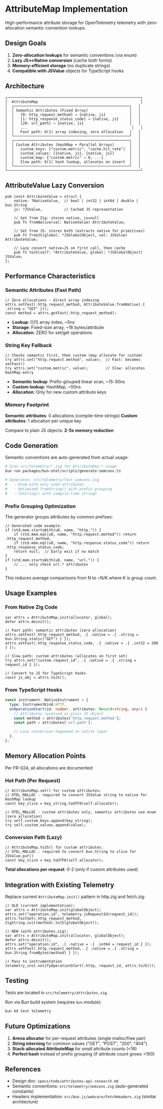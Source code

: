 # AttributeMap Implementation

High-performance attribute storage for OpenTelemetry telemetry with zero-allocation semantic convention lookups.

## Design Goals

1. **Zero-allocation lookups** for semantic conventions (via enum)
2. **Lazy JS↔Native conversion** (cache both forms)
3. **Memory-efficient storage** (no duplicate strings)
4. **Compatible with JSValue** objects for TypeScript hooks

## Architecture

```
┌─────────────────────────────────────────────────────────────┐
│  AttributeMap                                               │
│  ┌─────────────────────────────────────────────────────┐   │
│  │ Semantic Attributes (Fixed Array)                   │   │
│  │   [0: http_request_method] → {native, js}           │   │
│  │   [1: http_response_status_code] → {native, js}     │   │
│  │   [20: url_path] → {native, js}                     │   │
│  │   ...                                                │   │
│  │   Fast path: O(1) array indexing, zero allocation   │   │
│  └─────────────────────────────────────────────────────┘   │
│  ┌─────────────────────────────────────────────────────┐   │
│  │ Custom Attributes (HashMap + Parallel Arrays)       │   │
│  │   custom_keys: ["custom.metric", "cache.hit_rate"]  │   │
│  │   custom_values: [{native, js}, {native, js}]       │   │
│  │   custom_map: {"custom.metric" → 0, ...}            │   │
│  │   Slow path: O(1) hash lookup, allocates on insert  │   │
│  └─────────────────────────────────────────────────────┘   │
└─────────────────────────────────────────────────────────────┘
```

## AttributeValue Lazy Conversion

```zig
pub const AttributeValue = struct {
    native: ?NativeValue,  // bool | int32 | int64 | double | bun.String
    js: ?JSValue,          // Cached JS representation

    // Set from Zig: stores native, js=null
    pub fn fromNative(val: NativeValue) AttributeValue;

    // Set from JS: stores both (extracts native for primitives)
    pub fn fromJS(global: *JSGlobalObject, val: JSValue) AttributeValue;

    // Lazy convert native→JS on first call, then cache
    pub fn toJS(self: *AttributeValue, global: *JSGlobalObject) JSValue;
};
```

## Performance Characteristics

### Semantic Attributes (Fast Path)

```zig
// Zero allocations - direct array indexing
attrs.setFast(.http_request_method, AttributeValue.fromNative(.{ .string = "GET" }));
const method = attrs.getFast(.http_request_method);
```

- **Lookup**: O(1) array index, ~5ns
- **Storage**: Fixed-size array, ~16 bytes/attribute
- **Allocation**: ZERO for set/get operations

### String Key Fallback

```zig
// Checks semantic first, then custom (may allocate for custom)
try attrs.set("http.request.method", value);  // Fast: becomes setFast()
try attrs.set("custom.metric", value);        // Slow: allocates HashMap entry
```

- **Semantic lookup**: Prefix-grouped linear scan, ~15-30ns
- **Custom lookup**: HashMap, ~50ns
- **Allocation**: Only for new custom attribute keys

### Memory Footprint

**Semantic attributes**: 0 allocations (compile-time strings)
**Custom attributes**: 1 allocation per unique key

Compare to plain JS objects: **2-5x memory reduction**

## Code Generation

Semantic conventions are auto-generated from actual usage:

```bash
# Scan src/telemetry/*.zig for AttributeKey.* usage
bun run packages/bun-otel/scripts/generate-semconv.ts

# Generates: src/telemetry/fast_semconv.zig
#   - Enum with only used attributes
#   - Optimized fromString() with prefix grouping
#   - toString() with compile-time strings
```

### Prefix Grouping Optimization

The generator groups attributes by common prefixes:

```zig
// Generated code example:
if (std.mem.startsWith(u8, name, "http.")) {
    if (std.mem.eql(u8, name, "http.request.method")) return .http_request_method;
    if (std.mem.eql(u8, name, "http.response.status_code")) return .http_response_status_code;
    return null;  // Early exit if no match
}
if (std.mem.startsWith(u8, name, "url.")) {
    // ... only check url.* attributes
}
```

This reduces average comparisons from N to ~N/K where K is group count.

## Usage Examples

### From Native Zig Code

```zig
var attrs = AttributeMap.init(allocator, global);
defer attrs.deinit();

// Fast path: semantic attributes (zero allocation)
attrs.setFast(.http_request_method, .{ .native = .{ .string = bun.String.static("GET") } });
attrs.setFast(.http_response_status_code, .{ .native = .{ .int32 = 200 } });

// Slow path: custom attributes (allocates on first set)
try attrs.set("custom.request_id", .{ .native = .{ .string = request_id } });

// Convert to JS for TypeScript hooks
const js_obj = attrs.toJS();
```

### From TypeScript Hooks

```typescript
const instrument: NativeInstrument = {
  type: InstrumentKind.HTTP,
  onOperationStart(id: number, attributes: Record<string, any>) {
    // Attributes received as plain JS object
    const method = attributes['http.request.method'];
    const path = attributes['url.path'];

    // Lazy conversion happened in native layer
  },
};
```

## Memory Allocation Points

Per FR-024, all allocations are documented:

### Hot Path (Per Request)

```zig
// AttributeMap.set() for custom attributes:
// OTEL_MALLOC - required to convert JSValue string to native for HashMap lookup
const key_slice = key_string.toUTF8(self.allocator);

// OTEL_MALLOC - custom attributes only, semantic attributes use enum (zero allocation)
try self.custom_keys.append(key_string);
try self.custom_values.append(value);
```

### Conversion Path (Lazy)

```zig
// AttributeMap.toJS() for custom attributes:
// OTEL_MALLOC - required to convert bun.String to slice for JSValue.put()
const key_slice = key.toUTF8(self.allocator);
```

**Total allocations per request**: 0-2 (only if custom attributes used)

## Integration with Existing Telemetry

Replace current `AttributeMap.init()` pattern in http.zig and fetch.zig:

```zig
// OLD (current implementation):
var attrs = AttributeMap.init(globalObject);
attrs.set("operation.id", telemetry.jsRequestId(request_id));
attrs.fastSet(.http_request_method, ZigString.init(method).toJS(globalObject));

// NEW (with attributes.zig):
var attrs = AttributeMap.init(allocator, globalObject);
defer attrs.deinit();
attrs.set("operation.id", .{ .native = .{ .int64 = request_id } });
attrs.setFast(.http_request_method, .{ .native = .{ .string = bun.String.fromBytes(method) } });

// Pass to instrumentation
telemetry_inst.notifyOperationStart(.http, request_id, attrs.toJS());
```

## Testing

Tests are located in `src/telemetry/attributes.zig`.

Run via Bun build system (requires `bun` module):

```bash
bun bd test telemetry
```

## Future Optimizations

1. **Arena allocator** for per-request attributes (single malloc/free pair)
2. **String interning** for common values ("GET", "POST", "200", "404")
3. **Stack-allocated AttributeMap** for small attribute counts (<16)
4. **Perfect hash** instead of prefix grouping (if attribute count grows >100)

## References

- Design doc: `specs/todo/attributes-api-research.md`
- Semantic conventions: `src/telemetry/semconv.zig` (auto-generated constants)
- Headers implementation: `src/bun.js/webcore/FetchHeaders.zig` (similar architecture)
